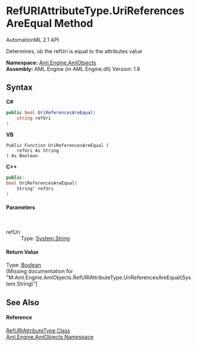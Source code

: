 # RefURIAttributeType.UriReferencesAreEqual Method 
AutomationML 2.1 API 

Determines, ob the refUri is equal to the attributes value

**Namespace:**&nbsp;<a href="N_Aml_Engine_AmlObjects">Aml.Engine.AmlObjects</a><br />**Assembly:**&nbsp;AML.Engine (in AML.Engine.dll) Version: 1.6

## Syntax

**C#**<br />
``` C#
public bool UriReferencesAreEqual(
	string refUri
)
```

**VB**<br />
``` VB
Public Function UriReferencesAreEqual ( 
	refUri As String
) As Boolean
```

**C++**<br />
``` C++
public:
bool UriReferencesAreEqual(
	String^ refUri
)
```


#### Parameters
&nbsp;<dl><dt>refUri</dt><dd>Type: <a href="https://docs.microsoft.com/dotnet/api/system.string" target="_parent" rel="noopener noreferrer">System.String</a><br /></dd></dl>

#### Return Value
Type: <a href="https://docs.microsoft.com/dotnet/api/system.boolean" target="_parent" rel="noopener noreferrer">Boolean</a><br />\[Missing <returns> documentation for "M:Aml.Engine.AmlObjects.RefURIAttributeType.UriReferencesAreEqual(System.String)"\]

## See Also


#### Reference
<a href="T_Aml_Engine_AmlObjects_RefURIAttributeType">RefURIAttributeType Class</a><br /><a href="N_Aml_Engine_AmlObjects">Aml.Engine.AmlObjects Namespace</a><br />